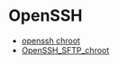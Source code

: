 # OpenSSH

* [openssh chroot](https://undeadly.org/cgi?action=article&sid=20080220110039)
* [OpenSSH_SFTP_chroot](https://debian-administration.org/article/590/OpenSSH_SFTP_chroot_with_ChrootDirectory)
